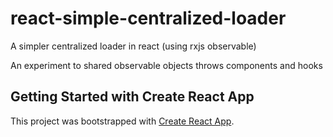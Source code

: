 # react-simple-centralized-loader

A simpler centralized loader in react (using rxjs observable)

An experiment to shared observable objects throws components and hooks

## Getting Started with Create React App

This project was bootstrapped with [Create React App](https://github.com/facebook/create-react-app).